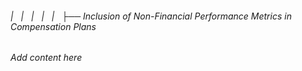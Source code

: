 ###### |   |   |   |   |   ├── Inclusion of Non-Financial Performance Metrics in Compensation Plans

*Add content here*